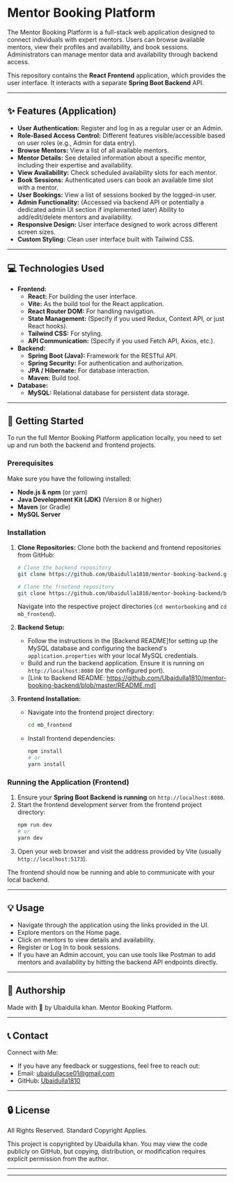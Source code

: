 # Mentor Booking Platform

The Mentor Booking Platform is a full-stack web application designed to connect individuals with expert mentors. Users can browse available mentors, view their profiles and availability, and book sessions. Administrators can manage mentor data and availability through backend access.

This repository contains the **React Frontend** application, which provides the user interface. It interacts with a separate **Spring Boot Backend** API.

---

## ✨ Features (Application)

* **User Authentication:** Register and log in as a regular user or an Admin.
* **Role-Based Access Control:** Different features visible/accessible based on user roles (e.g., Admin for data entry).
* **Browse Mentors:** View a list of all available mentors.
* **Mentor Details:** See detailed information about a specific mentor, including their expertise and availability.
* **View Availability:** Check scheduled availability slots for each mentor.
* **Book Sessions:** Authenticated users can book an available time slot with a mentor.
* **User Bookings:** View a list of sessions booked by the logged-in user.
* **Admin Functionality:** (Accessed via backend API or potentially a dedicated admin UI section if implemented later) Ability to add/edit/delete mentors and availability.
* **Responsive Design:** User interface designed to work across different screen sizes.
* **Custom Styling:** Clean user interface built with Tailwind CSS.

---

## 💻 Technologies Used

* **Frontend:**
    * **React:** For building the user interface.
    * **Vite:** As the build tool for the React application.
    * **React Router DOM:** For handling navigation.
    * **State Management:** (Specify if you used Redux, Context API, or just React hooks).
    * **Tailwind CSS:** For styling.
    * **API Communication:** (Specify if you used Fetch API, Axios, etc.).
* **Backend:**
    * **Spring Boot (Java):** Framework for the RESTful API.
    * **Spring Security:** For authentication and authorization.
    * **JPA / Hibernate:** For database interaction.
    * **Maven:** Build tool.
* **Database:**
    * **MySQL:** Relational database for persistent data storage.

---

## 🚀 Getting Started

To run the full Mentor Booking Platform application locally, you need to set up and run both the backend and frontend projects.

### Prerequisites

Make sure you have the following installed:

* **Node.js & npm** (or yarn)
* **Java Development Kit (JDK)** (Version 8 or higher)
* **Maven** (or Gradle)
* **MySQL Server**

### Installation

1.  **Clone Repositories:** Clone both the backend and frontend repositories from GitHub:
    ```bash
    # Clone the backend repository
    git clone https://github.com/Ubaidulla1810/mentor-booking-backend.git

    # Clone the frontend repository
    git clone https://github.com/Ubaidulla1810/mentor-booking-backend/blob/master/README.md
    ```
    Navigate into the respective project directories (`cd mentorbooking` and `cd mb_frontend`).

2.  **Backend Setup:**
    * Follow the instructions in the [Backend README]for setting up the MySQL database and configuring the backend's `application.properties` with your local MySQL credentials.
    * Build and run the backend application. Ensure it is running on `http://localhost:8080` (or the configured port).
    * [Link to Backend README: https://github.com/Ubaidulla1810/mentor-booking-backend/blob/master/README.md]

3.  **Frontend Installation:**
    * Navigate into the frontend project directory:
        ```bash
        cd mb_frontend
        ```
    * Install frontend dependencies:
        ```bash
        npm install
        # or
        yarn install
        ```

### Running the Application (Frontend)

1.  Ensure your **Spring Boot Backend is running** on `http://localhost:8080`.
2.  Start the frontend development server from the frontend project directory:
    ```bash
    npm run dev
    # or
    yarn dev
    ```
3.  Open your web browser and visit the address provided by Vite (usually `http://localhost:5173`).

The frontend should now be running and able to communicate with your local backend.

---

## 💡 Usage

* Navigate through the application using the links provided in the UI.
* Explore mentors on the Home page.
* Click on mentors to view details and availability.
* Register or Log In to book sessions.
* If you have an Admin account, you can use tools like Postman  to add mentors and availability by hitting the backend API endpoints directly.

---

## 👤 Authorship

Made with 🤍 by Ubaidulla khan. Mentor Booking Platform.

---

## 📞 Contact

Connect with Me:

* If you have any feedback or suggestions, feel free to reach out:
* Email: ubaidullacse01@gmail.com
* GitHub: [Ubaidulla1810](https://github.com/Ubaidulla1810)

---

## 🔒 License

All Rights Reserved. Standard Copyright Applies.

This project is copyrighted by Ubaidulla khan. You may view the code publicly on GitHub, but copying, distribution, or modification requires explicit permission from the author.

---

---